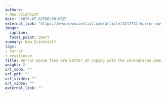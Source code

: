 ```yaml
---
authors:
- New Scientist
date: "2020-07-02T00:00:00Z"
external_link: "https://www.newscientist.com/article/2247744-horror-movie-fans-are-better-at-coping-with-the-coronavirus-pandemic/#ixzz6cOTPsJ6W"
image:
  caption:
  focal_point: Smart
summary: New Scientist?
tags:
- horror
- resilience
title: Horror movie fans are better at coping with the coronavirus pandemic
weight: 2
url_code: ""
url_pdf: ""
url_slides: ""
url_video: ""
external_link: ""
---
```

